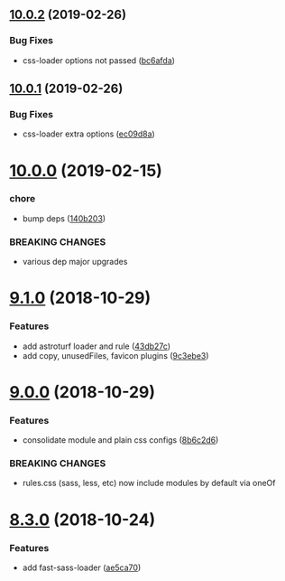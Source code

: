 ## [10.0.2](https://github.com/jquense/webpack-atoms/compare/v10.0.1...v10.0.2) (2019-02-26)


### Bug Fixes

* css-loader options not passed ([bc6afda](https://github.com/jquense/webpack-atoms/commit/bc6afda))





## [10.0.1](https://github.com/jquense/webpack-atoms/compare/v10.0.0...v10.0.1) (2019-02-26)


### Bug Fixes

* css-loader extra options ([ec09d8a](https://github.com/jquense/webpack-atoms/commit/ec09d8a))





# [10.0.0](https://github.com/jquense/webpack-atoms/compare/v9.1.0...v10.0.0) (2019-02-15)


### chore

* bump deps ([140b203](https://github.com/jquense/webpack-atoms/commit/140b203))


### BREAKING CHANGES

* various dep major upgrades





# [9.1.0](https://github.com/jquense/webpack-atoms/compare/v9.0.0...v9.1.0) (2018-10-29)


### Features

* add astroturf loader and rule ([43db27c](https://github.com/jquense/webpack-atoms/commit/43db27c))
* add copy, unusedFiles, favicon plugins ([9c3ebe3](https://github.com/jquense/webpack-atoms/commit/9c3ebe3))





# [9.0.0](https://github.com/jquense/webpack-atoms/compare/v8.3.0...v9.0.0) (2018-10-29)


### Features

* consolidate module and plain css configs ([8b6c2d6](https://github.com/jquense/webpack-atoms/commit/8b6c2d6))


### BREAKING CHANGES

* rules.css (sass, less, etc) now include modules by default via oneOf





# [8.3.0](https://github.com/jquense/webpack-atoms/compare/v8.2.0...v8.3.0) (2018-10-24)


### Features

* add fast-sass-loader ([ae5ca70](https://github.com/jquense/webpack-atoms/commit/ae5ca70))





